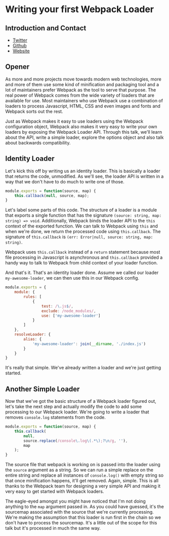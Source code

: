 # Writing your first Webpack Loader

## Introduction and Contact

* [Twitter](https://twitter.com/YashdalfTheGray)
* [Github](https://github.com/YashdalfTheGray)
* [Website](https://yashkulshrestha.carrd.co/)

## Opener

As more and more projects move towards modern web technologies, more and more of them use some kind of minification and packaging tool and a lot of maintainers prefer Webpack as the tool to serve that purpose. The real power of Webpack comes from the wide variety of loaders that are available for use. Most maintainers who use Webpack use a combination of loaders to process Javascript, HTML, CSS and even images and fonts and Webpack sorts out the rest.

Just as Webpack makes it easy to use loaders using the Webpack configuration object, Webpack also makes it very easy to write your own loaders by exposing the Webpack Loader API. Through this talk, we'll learn about the API, write a simple loader, explore the options object and also talk about backwards compatibility.

## Identity Loader

Let's kick this off by writing us an identity loader. This is basically a loader that returns the code, unmodified. As we'll see, the loader API is written in a way that we don't have to do much to write one of those.

```javascript
module.exports = function(source, map) {
    this.callback(null, source, map);
}
```

Let's label some parts of this code. The structure of a loader is a module that exports a single function that has the signature `(source: string, map: string) => void`. Additionally, Webpack binds the loader API to the `this` context of the exported function. We can talk to Webpack using `this` and when we're done, we return the processed code using `this.callback`. The signature of `this.callback` is `(err: Error|null, source: string, map: string)`.

Webpack uses `this.callback` instead of a `return` statement because most file processing in Javascript is asynchronous and `this.callback` provided a handy way to talk to Webpack from child context of your loader function.

And that's it. That's an identity loader done. Assume we called our loader `my-awesome-loader`, we can then use this in our Webpack config.

```javascript
module.exports = {
    module: {
        rules: [
            {
                test: /\.js$/,
                exclude: /node_modules/,
                use: ['my-awesome-loader']
            }
        ]
    },
    resolveLoader: {
        alias: {
            'my-awesome-loader': join(__dirname, './index.js')
        }
    }
}
```

It's really that simple. We've already written a loader and we're just getting started.

## Another Simple Loader

Now that we've got the basic structure of a Webpack loader figured out, let's take the next step and actually modify the code to add some processing to our Webpack loader. We're going to write a loader that removes `console.log` statements from the code.

```javascript
module.exports = function(source, map) {
    this.callback(
        null,
        source.replace(/console\.log\(.*\);?\n/g, ''),
        map
    );
}
```

The source file that webpack is working on is passed into the loader using the `source` argument as a string. So we can run a simple replace on the entire string and replace all instances of `console.log()` with empty string so that once minification happens, it'll get removed. Again, simple. This is all thanks to the Webpack team for designing a very simple API and making it very easy to get started with Webpack loaders.

The eagle-eyed amongst you might have noticed that I'm not doing anything to the `map` argument passed in. As you could have guessed, it's the sourcemap associated with the source that we're currently processing. We're making the assumption that this loader is run first in the chain so we don't have to process the sourcemap. It's a little out of the scope for this talk but it's processed in much the same way.
